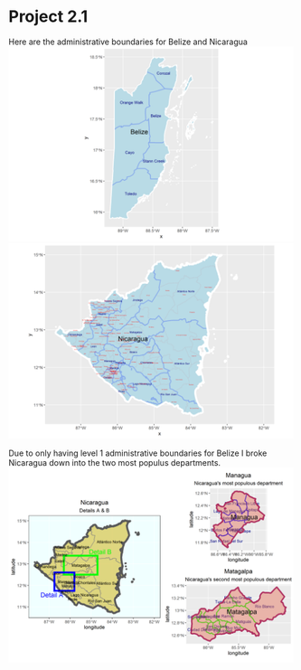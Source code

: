 # Project 2.1

Here are the administrative boundaries for Belize and Nicaragua
![](belize.png)
![](nicaragua.png)

Due to only having level 1 administrative boundaries for Belize I broke Nicaragua down into the two most populus departments.
![](nic_details.png)
